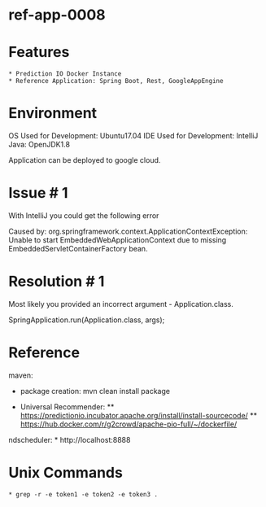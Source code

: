 # ref-app-0008

# Features
    * Prediction IO Docker Instance
    * Reference Application: Spring Boot, Rest, GoogleAppEngine

# Environment

OS Used for Development: Ubuntu17.04
IDE Used for Development: IntelliJ
Java: OpenJDK1.8

Application can be deployed to google cloud.

# Issue # 1

With IntelliJ you could get the following error

Caused by: org.springframework.context.ApplicationContextException: Unable to start EmbeddedWebApplicationContext due to missing EmbeddedServletContainerFactory bean.

# Resolution # 1

Most likely you provided an incorrect argument - Application.class.

SpringApplication.run(Application.class, args); 

# Reference

maven:
* package creation: mvn clean install package

* Universal Recommender: 
    ** https://predictionio.incubator.apache.org/install/install-sourcecode/
    ** https://hub.docker.com/r/g2crowd/apache-pio-full/~/dockerfile/
    
ndscheduler:
    * http://localhost:8888
    
# Unix Commands
    * grep -r -e token1 -e token2 -e token3 .

    